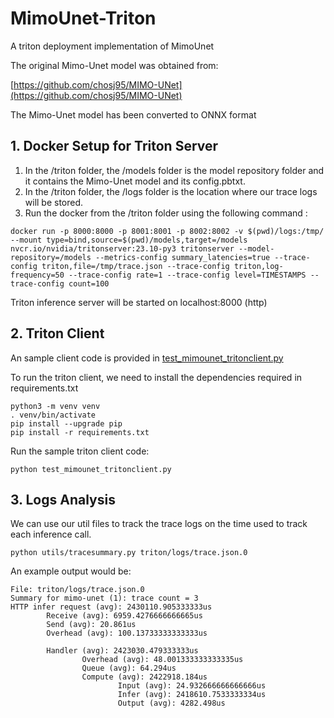 # MimoUnet-Triton

A triton deployment implementation of MimoUnet

The original Mimo-Unet model was obtained from:

[https://github.com/chosj95/MIMO-UNet](https://github.com/chosj95/MIMO-UNet)

The Mimo-Unet model has been converted to ONNX format

## 1\. Docker Setup for Triton Server

1.  In the /triton folder, the /models folder is the model repository folder and it contains the Mimo-Unet model and its config.pbtxt.
2.  In the /triton folder, the /logs folder is the location where our trace logs will be stored.
3.  Run the docker from the /triton folder using the following command :

```
docker run -p 8000:8000 -p 8001:8001 -p 8002:8002 -v $(pwd)/logs:/tmp/ --mount type=bind,source=$(pwd)/models,target=/models nvcr.io/nvidia/tritonserver:23.10-py3 tritonserver --model-repository=/models --metrics-config summary_latencies=true --trace-config triton,file=/tmp/trace.json --trace-config triton,log-frequency=50 --trace-config rate=1 --trace-config level=TIMESTAMPS --trace-config count=100
```

Triton inference server will be started on localhost:8000 (http)

## 2\. Triton Client

An sample client code is provided in [test_mimounet_tritonclient.py](test_mimounet_tritonclient.py)

To run the triton client, we need to install the dependencies required in requirements.txt

```
python3 -m venv venv
. venv/bin/activate
pip install --upgrade pip
pip install -r requirements.txt
```

Run the sample triton client code:

```
python test_mimounet_tritonclient.py
```

## 3\. Logs Analysis

We can use our util files to track the trace logs on the time used to track each inference call.

```
python utils/tracesummary.py triton/logs/trace.json.0
```

An example output would be:

```
File: triton/logs/trace.json.0
Summary for mimo-unet (1): trace count = 3
HTTP infer request (avg): 2430110.905333333us
        Receive (avg): 6959.4276666666665us
        Send (avg): 20.861us
        Overhead (avg): 100.13733333333333us

        Handler (avg): 2423030.479333333us
                Overhead (avg): 48.001333333333335us
                Queue (avg): 64.294us
                Compute (avg): 2422918.184us
                        Input (avg): 24.932666666666666us
                        Infer (avg): 2418610.7533333334us
                        Output (avg): 4282.498us
```
